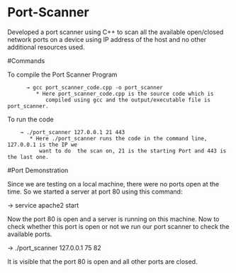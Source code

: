 # Port-Scanner
Developed a port scanner using C++ to scan all the available open/closed network ports on a device using IP address of the host and no other additional resources used.

#Commands

  To compile the Port Scanner Program
  
          → gcc port_scanner_code.cpp -o port_scanner
             * Here port_scanner_code.cpp is the source code which is                    
                compiled using gcc and the output/executable file is port_scanner.
                
  To run the code 
  
        → ./port_scanner 127.0.0.1 21 443
           * Here ./port_scanner runs the code in the command line, 127.0.0.1 is the IP we
              want to do  the scan on, 21 is the starting Port and 443 is the last one.



#Port Demonstration 

  Since we are testing on a local machine, there were no ports open at the time. 
So we started a server at port 80 using this command:

  → service apache2 start
 
Now the port 80 is open and a server is running on this machine.
Now to check whether this port is open or not we run our port scanner to check the available ports.

   → ./port_scanner 127.0.0.1 75 82
 
It is visible that the port 80 is open and all  other ports are closed.

